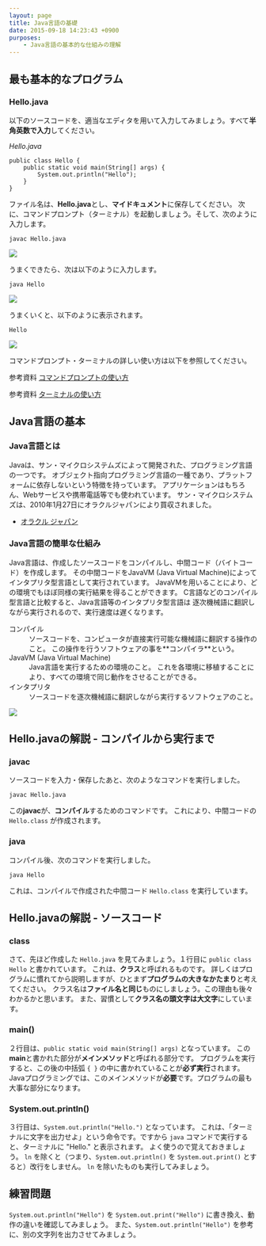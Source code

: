 ```yaml
---
layout: page
title: Java言語の基礎
date: 2015-09-18 14:23:43 +0900
purposes:
    - Java言語の基本的な仕組みの理解
---
```



最も基本的なプログラム
----------------------

### Hello.java

以下のソースコードを、適当なエディタを用いて入力してみましょう。すべて**半角英数で入力**してください。

*Hello.java*

    public class Hello {
    	public static void main(String[] args) {
    		System.out.println("Hello");
    	}
    }

ファイル名は、**Hello.java**とし、**マイドキュメント**に保存してください。
次に、コマンドプロンプト（ターミナル）を起動しましょう。そして、次のように入力します。

    javac Hello.java

![](./pic/hello01.png)

うまくできたら、次は以下のように入力します。

    java Hello

![](./pic/hello02.png)

うまくいくと、以下のように表示されます。

    Hello

![](./pic/hello03.png)

コマンドプロンプト・ターミナルの詳しい使い方は以下を参照してください。

<span class="label label-info">参考資料</span> [コマンドプロンプトの使い方](../../appendix/command.html)

<span class="label label-info">参考資料</span> [ターミナルの使い方](../../appendix/terminal.html)


Java言語の基本
--------------

### Java言語とは

Javaは、サン・マイクロシステムズによって開発された、プログラミング言語の一つです。
オブジェクト指向プログラミング言語の一種であり、プラットフォームに依存しないという特徴を持っています。
アプリケーションはもちろん、Webサービスや携帯電話等でも使われています。
サン・マイクロシステムズは、2010年1月27日にオラクルジャパンにより買収されました。

- [オラクル ジャパン](http://www.oracle.com/jp/index.html)

### Java言語の簡単な仕組み

Java言語は、作成したソースコードをコンパイルし、中間コード（バイトコード）を作成します。
その中間コードをJavaVM (Java Virtual Machine)によってインタプリタ型言語として実行されています。
JavaVMを用いることにより、どの環境でもほぼ同様の実行結果を得ることができます。
C言語などのコンパイル型言語と比較すると、Java言語等のインタプリタ型言語は
逐次機械語に翻訳しながら実行されるので、実行速度は遅くなります。

<dl>
<dt>コンパイル</dt>
<dd>ソースコードを、コンピュータが直接実行可能な機械語に翻訳する操作のこと。
この操作を行うソフトウェアの事を**コンパイラ**という。</dd>
<dt>JavaVM (Java Virtual Machine)</dt>
<dd>Java言語を実行するための環境のこと。
これを各環境に移植することにより、すべての環境で同じ動作をさせることができる。</dd>
<dt>インタプリタ</dt>
<dd>ソースコードを逐次機械語に翻訳しながら実行するソフトウェアのこと。</dd>
</dl>

![](./pic/java.png)


Hello.javaの解説 - コンパイルから実行まで
-----------------------------------------

### javac

ソースコードを入力・保存したあと、次のようなコマンドを実行しました。

    javac Hello.java

この**javac**が、**コンパイル**するためのコマンドです。
これにより、中間コードの `Hello.class` が作成されます。

### java

コンパイル後、次のコマンドを実行しました。

    java Hello

これは、コンパイルで作成された中間コード `Hello.class` を実行しています。


Hello.javaの解説 - ソースコード
-------------------------------

### class

さて、先ほど作成した `Hello.java` を見てみましょう。１行目に `public class Hello` と書かれています。
これは、**クラス**と呼ばれるものです。
詳しくはプログラムに慣れてから説明しますが、ひとまず**プログラムの大きなかたまり**と考えてください。
クラス名は**ファイル名と同じ**ものにしましょう。この理由も後々わかるかと思います。
また、習慣として**クラス名の頭文字は大文字**にしています。

### main()

２行目は、`public static void main(String[] args)` となっています。
この**main**と書かれた部分が**メインメソッド**と呼ばれる部分です。
プログラムを実行すると、この後の中括弧 `{ }` の中に書かれていることが**必ず実行**されます。
Javaプログラミングでは、このメインメソッドが**必要**です。プログラムの最も大事な部分になります。

### System.out.println()

３行目は、`System.out.println("Hello.")` となっています。
これは、「ターミナルに文字を出力せよ」という命令です。ですから `java` コマンドで実行すると、ターミナルに "Hello." と表示されます。
よく使うので覚えておきましょう。
`ln` を除くと（つまり、`System.out.println()` を `System.out.print()` とすると）改行をしません。
`ln` を除いたものも実行してみましょう。


練習問題
--------

`System.out.println("Hello")` を `System.out.print("Hello")` に書き換え、動作の違いを確認してみましょう。
また、`System.out.println("Hello")` を参考に、別の文字列を出力させてみましょう。
